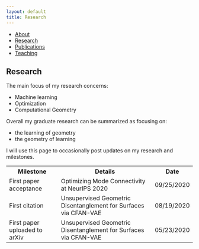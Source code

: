 ```yaml
---
layout: default
title: Research
---
```

<body>

<ul class="sidenav">
  <li><a href="/index.html">About</a></li>
  <li><a class="active" href="#research">Research</a></li>
  <li><a href="/publications.html">Publications</a></li>
  <li><a href="/teaching.html">Teaching</a></li>
</ul>

<div class="content">
  <h2>Research</h2>
  
  The main focus of my research concerns:
  <ul>
  <li> Machine learning </li>
  <li> Optimization </li>
  <li> Computational Geometry </li>
  </ul>
  
  Overall my graduate research can be summarized as focusing on:
  <ul>
  <li> the learning of geometry </li>
  <li> the geometry of learning </li>
  </ul>
  
  I will use this page to occasionally post updates on my research and milestones.
  
 <table>
  <tr>
    <th>Milestone</th>
    <th>Details</th>
    <th>Date</th>
  </tr>
  <tr>
    <td>First paper acceptance</td>
    <td> Optimizing Mode Connectivity at NeurIPS 2020 </td>
    <td>09/25/2020</td>
  </tr>
  <tr>
    <td>First citation </td>
    <td> Unsupervised Geometric Disentanglement for Surfaces via CFAN-VAE </td>
    <td>08/19/2020</td>
  </tr>
  <tr>
    <td>First paper uploaded to arXiv </td>
    <td> Unsupervised Geometric Disentanglement for Surfaces via CFAN-VAE </td>
    <td>05/23/2020</td>
  </tr>
</table> 
  
</div>
</body>
